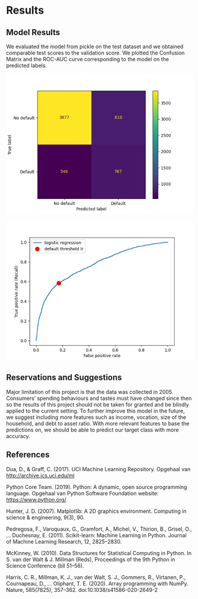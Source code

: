 # Results

## Model Results
We evaluated the model from pickle on the test dataset and we obtained comparable test scores to the validation score. We plotted the Confusion Matrix and the ROC-AUC curve corresponding to the model on the predicted labels.

![Confusion Matrix of the predictions](../results/images/confusion_matrix.png)

![ROC-AUC curve of the predictions](../results/images/roc_auc_curve.png)

## Reservations and Suggestions
Major limitation of this project is that the data was collected in 2005. Consumers’ spending behaviours and tastes must have changed since then so the results of this project should not be taken for granted and be blindly applied to the current setting. To further improve this model in the future, we suggest including more features such as income, vocation, size of the household, and debt to asset ratio. With more relevant features to base the predictions on, we should be able to predict our target class with more accuracy.
## References
Dua, D., & Graff, C. (2017). UCI Machine Learning Repository. Opgehaal van http://archive.ics.uci.edu/ml

Python Core Team. (2019). Python: A dynamic, open source programming language. Opgehaal van Python Software Foundation website: https://www.python.org/

Hunter, J. D. (2007). Matplotlib: A 2D graphics environment. Computing in science & engineering, 9(3), 90.

Pedregosa, F., Varoquaux, G., Gramfort, A., Michel, V., Thirion, B., Grisel, O., … Duchesnay, E. (2011). Scikit-learn: Machine Learning in Python. Journal of Machine Learning Research, 12, 2825–2830.

McKinney, W. (2010). Data Structures for Statistical Computing in Python. In S. van der Walt & J. Millman (Reds), Proceedings of the 9th Python in Science Conference (bll 51–56).

Harris, C. R., Millman, K. J., van der Walt, S. J., Gommers, R., Virtanen, P., Cournapeau, D., … Oliphant, T. E. (2020). Array programming with NumPy. Nature, 585(7825), 357–362. doi:10.1038/s41586-020-2649-2